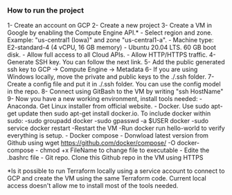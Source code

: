 ### How to run the project 

1- Create an account on GCP
2- Create a new project
3- Create a VM in Google by enabling the Compute Engine API.*
	- Select region and zone. Example: "us-central1 (Iowa)" and zone "us-central1-a". 
	- Machine type: E2-standard-4 (4 vCPU, 16 GB memory)
	- Ubuntu 20.04 LTS. 60 GB boot disk.
	- Allow full access to all Cloud APIs.
	- Allow HTTP/HTTPS traffic.
4- Generate SSH key. You can follow the next link. 
5- Add the public generated ssh key to GCP -> Compute Engine -> Metadata
6- If you are using Windows locally, move the private and public keys to the ./.ssh folder.
7- Create a config file and put it in ./.ssh folder. You can use the config model in the repo. 
8- Connect using GitBash to the VM by writing "ssh HostName" 
9- Now you have a new working environment, install tools needed:
	- Anaconda. Get Linux installer from official website.
	- Docker. Use sudo apt-get update then sudo apt-get install docker.io. To include docker within sudo: -sudo groupadd docker
				 -sudo gpasswd -a $USER docker
				 -sudo service docker restart
				 -Restart the VM 
				 -Run docker run hello-world to verify everything is setup.
	- Docker compose 
				- Donwload latest version from Github using wget https://github.com/docker/compose/ -O docker-compose
				- chmod +x FileName to change file to executable
				- Edite the .bashrc file
	- Git repo. Clone this Github repo in the VM using HTTPS


*Is it possible to run Terraform locally using a service account to connect to GCP and create the VM using the same Terraform code. Current local access doesn't allow me to install most of the tools needed. 